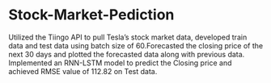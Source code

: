 # Stock-Market-Pediction
Utilized the Tiingo API to pull Tesla’s stock market data, developed train data and test data using batch size of 60.Forecasted the closing price of the next 30 days and plotted the forecasted data along with previous data. Implemented an RNN-LSTM model to predict the Closing price and achieved RMSE value of 112.82 on Test data.
